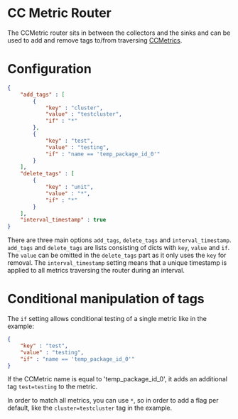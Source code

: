 # CC Metric Router

The CCMetric router sits in between the collectors and the sinks and can be used to add and remove tags to/from traversing [CCMetrics](../ccMetric/README.md).

# Configuration

```json
{
    "add_tags" : [
        {
            "key" : "cluster",
            "value" : "testcluster",
            "if" : "*"
        },
        {
            "key" : "test",
            "value" : "testing",
            "if" : "name == 'temp_package_id_0'"
        }
    ],
    "delete_tags" : [
        {
            "key" : "unit",
            "value" : "*",
            "if" : "*"
        }
    ],
    "interval_timestamp" : true
}
```

There are three main options `add_tags`, `delete_tags` and `interval_timestamp`. `add_tags` and `delete_tags` are lists consisting of dicts with `key`, `value` and `if`. The `value` can be omitted in the `delete_tags` part as it only uses the `key` for removal. The `interval_timestamp` setting means that a unique timestamp is applied to all metrics traversing the router during an interval.

# Conditional manipulation of tags

The `if` setting allows conditional testing of a single metric like in the example:

```json
{
    "key" : "test",
    "value" : "testing",
    "if" : "name == 'temp_package_id_0'"
}
```

If the CCMetric name is equal to 'temp_package_id_0', it adds an additional tag `test=testing` to the metric.

In order to match all metrics, you can use `*`, so in order to add a flag per default, like the `cluster=testcluster` tag in the example.


